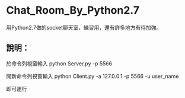 # Chat_Room_By_Python2.7
用Python2.7做的socket聊天室，練習用，還有許多地方有待加強。

## 說明：

於命令列視窗輸入    python Server.py -p 5566

開新命令列視窗輸入  python Client.py -a 127.0.0.1 -p 5566 -u user_name

即可運行
